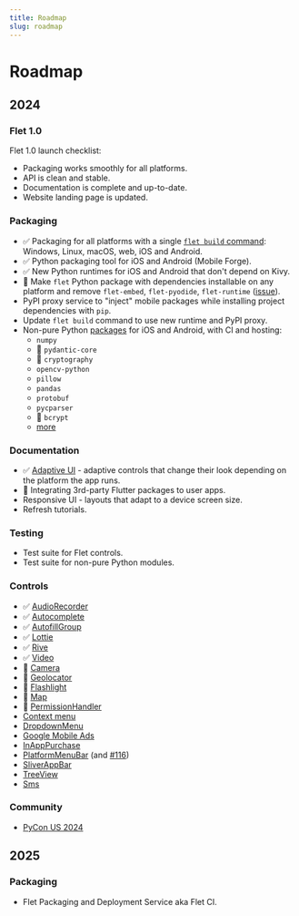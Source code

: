 ```yaml
---
title: Roadmap
slug: roadmap
---
```


# Roadmap

## 2024

### Flet 1.0

Flet 1.0 launch checklist:

* Packaging works smoothly for all platforms.
* API is clean and stable.
* Documentation is complete and up-to-date.
* Website landing page is updated.

### Packaging

* :white_check_mark: Packaging for all platforms with a single [`flet build` command](/docs/publish): Windows, Linux, macOS, web, iOS and Android.
* :white_check_mark: Python packaging tool for iOS and Android (Mobile Forge).
* :white_check_mark: New Python runtimes for iOS and Android that don't depend on Kivy.
* :construction: Make `flet` Python package with dependencies installable on any platform and remove `flet-embed`, `flet-pyodide`, `flet-runtime` ([issue](https://github.com/flet-dev/flet/issues/3163)).
* PyPI proxy service to "inject" mobile packages while installing project dependencies with `pip`.
* Update `flet build` command to use new runtime and PyPI proxy.
* Non-pure Python [packages](https://github.com/flet-dev/flet/discussions/categories/packages?discussions_q=is%3Aopen+category%3APackages+sort%3Atop) for iOS and Android, with CI and hosting:
  * `numpy`
  * :construction: `pydantic-core`
  * :construction: `cryptography`
  * `opencv-python`
  * `pillow`
  * `pandas`
  * `protobuf`
  * `pycparser`
  * :construction: `bcrypt`
  * [more](https://github.com/flet-dev/flet/discussions/categories/packages)

### Documentation

* :white_check_mark: [Adaptive UI](/docs/getting-started/adaptive-apps) - adaptive controls that change their look depending on the platform the app runs.
* :construction: Integrating 3rd-party Flutter packages to user apps.
* Responsive UI - layouts that adapt to a device screen size.
* Refresh tutorials.

### Testing

* Test suite for Flet controls.
* Test suite for non-pure Python modules.

### Controls

* :white_check_mark: [AudioRecorder](https://flet.dev/docs/controls/audiorecorder)
* :white_check_mark: [Autocomplete](https://github.com/flet-dev/flet/issues/791)
* :white_check_mark: [AutofillGroup](https://github.com/flet-dev/flet/issues/848)
* :white_check_mark: [Lottie](https://flet.dev/docs/controls/lottie)
* :white_check_mark: [Rive](https://github.com/flet-dev/flet/issues/89)
* :white_check_mark: [Video](https://flet.dev/docs/controls/video)
* :construction: [Camera](https://github.com/flet-dev/flet/issues/1281)
* :construction: [Geolocator](https://github.com/flet-dev/flet/issues/66)
* :construction: [Flashlight](https://github.com/flet-dev/flet/issues/3188)
* :construction: [Map](https://github.com/flet-dev/flet/issues/1193)
* :construction: [PermissionHandler](https://github.com/flet-dev/flet/pull/3212)
* [Context menu](https://github.com/flet-dev/flet/issues/1804)
* [DropdownMenu](https://github.com/flet-dev/flet/issues/1088)
* [Google Mobile Ads](https://github.com/flet-dev/flet/issues/286)
* [InAppPurchase](https://github.com/flet-dev/flet/issues/853)
* [PlatformMenuBar](https://github.com/flet-dev/flet/issues/285) (and [#116](https://github.com/flet-dev/flet/issues/116))
* [SliverAppBar](https://github.com/flet-dev/flet/issues/1843)
* [TreeView](https://github.com/flet-dev/flet/issues/961)
* [Sms](https://github.com/flet-dev/flet/issues/3195)


### Community

* [PyCon US 2024](https://pycon.blogspot.com/2021/05/pycon-us-2024-and-2025-announcement.html)

## 2025

### Packaging

* Flet Packaging and Deployment Service aka Flet CI.